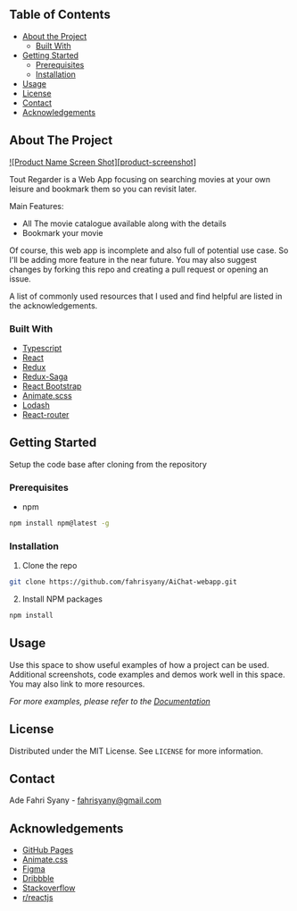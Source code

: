 
<!-- TABLE OF CONTENTS -->
## Table of Contents

* [About the Project](#about-the-project)
  * [Built With](#built-with)
* [Getting Started](#getting-started)
  * [Prerequisites](#prerequisites)
  * [Installation](#installation)
* [Usage](#usage)
* [License](#license)
* [Contact](#contact)
* [Acknowledgements](#acknowledgements)



<!-- ABOUT THE PROJECT -->
## About The Project

[![Product Name Screen Shot][product-screenshot]](https://i.imgur.com/4u5WWxv.png)

Tout Regarder is a Web App focusing on searching movies at your own leisure and bookmark them so you can revisit later.

Main Features:
* All The movie catalogue available along with the details
* Bookmark your movie

Of course, this web app is incomplete and also full of potential use case. So I'll be adding more feature in the near future. You may also suggest changes by forking this repo and creating a pull request or opening an issue.

A list of commonly used resources that I used and find helpful are listed in the acknowledgements.

### Built With

* [Typescript](https://www.typescriptlang.org)
* [React](https://reactjs.org)
* [Redux](https://redux.js.org)
* [Redux-Saga](https://redux-saga.js.org)
* [React Bootstrap](https://react-bootstrap.github.io/)
* [Animate.scss](https://animate.style/)
* [Lodash](https://lodash.com)
* [React-router](https://reactrouter.com/)



<!-- GETTING STARTED -->
## Getting Started

Setup the code base after cloning from the repository

### Prerequisites

* npm
```sh
npm install npm@latest -g
```

### Installation

1. Clone the repo
```sh
git clone https://github.com/fahrisyany/AiChat-webapp.git
```
2. Install NPM packages
```sh
npm install
```


<!-- USAGE EXAMPLES -->
## Usage

Use this space to show useful examples of how a project can be used. Additional screenshots, code examples and demos work well in this space. You may also link to more resources.

_For more examples, please refer to the [Documentation](https://example.com)_



<!-- LICENSE -->
## License

Distributed under the MIT License. See `LICENSE` for more information.



<!-- CONTACT -->
## Contact

Ade Fahri Syany - fahrisyany@gmail.com


<!-- ACKNOWLEDGEMENTS -->
## Acknowledgements
* [GitHub Pages](https://pages.github.com)
* [Animate.css](https://daneden.github.io/animate.css)
* [Figma](https://www.figma.com/)
* [Dribbble](https://dribbble.com/)
* [Stackoverflow](https://stackoverflow.com/)
* [r/reactjs](https://www.reddit.com/r/reactjs/)
